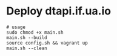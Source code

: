 # Deploy dtapi.if.ua.io
```console
# usage
sudo chmod +x main.sh 
main.sh --build
source config.sh && vagrant up
main.sh --clean
```